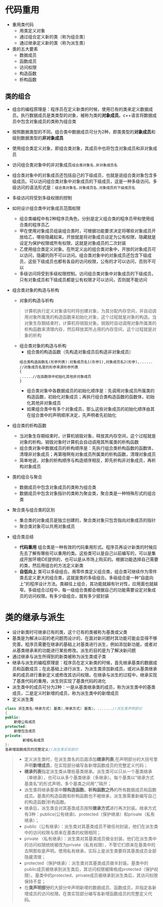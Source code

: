 # 代码重用  
* 重用类代码  
	* 用类定义对象  
	* 通过组合定义新的类（称为组合类）
	* 通过继承定义新的类（称为派生类）
* 类的五大要素  
	* 数据成员  
	* 函数成员  
	* 访问权限   
	* 构造函数  
	* 析构函数  
## 类的组合  
* 组合的编程原理是：程序员在定义新类的时候，使用已有的类来定义数据成员。执行数据成员是类类型的对象，被称为类的**对象成员**。c++语言将数据成员中包含对象成员的类称为组合类  
* 按照数据类型的不同，组合类中数据成员可分为2种，即类类型的**对象成员**和级别数据类型的**非对象成员**  
* 使用组合类定义对象，即组合类对象，其成员中也将包含对象成员和非对象成员  
* 访问组合类对象中的非对象成员`组合类对象名.非对象成员名`   
* 组合类对象中的对象成员还包括自己的下级成员，也就是说组合类对象包含多级成员。可以访问组合类对象中对象成员的下级成员，这是一种多级访问。多级访问的语法形式是：`组合类对象名.对象成员名.对象成员的下级成员名`  
* 多级访问将受到多级权限的控制  
* 如何设计组合类中对象成员范围权限  
	* 组合类编程中有2种程序员角色，分别是定义组合类的程序员甲和使用组合类的程序员乙  
	* 甲在使用对象成员组装组合类时，可根据功能要求决定将哪些对象成员开放给乙，哪些隐藏起来。开放就是将对象成员设定为公有权限，隐藏就是设定为保护权限或所有权限，这就是对象成员的二次封装  
	* 乙使用组合类定义对象。在所定义出的组合类对象中，开放的对象成员可以访问，隐藏的则不可以访问。组合类对象中的对象成员还包含下级成员，这些下级成员也都有各自的访问权限，公有的才可以访问，否则不可以  
	* 多级访问将受到多级权限控制。访问组合类对象中对象成员的下级成员，只有对象成员和下级成员都是公有权限才可以访问，否则就不能访问   
* 组合类对象的构造与析构  
	* 对象的构造与析构  
	> 计算机执行定义对象语句时将创建对象，为其分配内存空间，并自动调用对象所属类的构造函数来初始化对象，这个过程就是对象的构造。当对象生存期结束时，计算机将销毁对象。销毁时自动调用对象所属类的析构函数来清理内存，然后释放其所占用的内存空间，这个过程就是对象的析构  	  
	* 组合类对象的构造与析构
		* 组合类的构造函数（先构造对象成员后构造非对象成员）  
		```  
		组合类构造函数名(形参列表):对象成员名1(形参1),对象成员名2(形参),......     //对象成员名里的形参来源形参列表    
		{
		......//在函数体中初始化其他非对象成员  
		}  
		```  
		* 组合类对象中各数据成员的初始化顺序是：先调用对象成员所属类的构造函数，初始化对象成员；再执行组合类构造函数的函数体，初始化其他非对象成员  
		* 如果组合类中有多个对象成员，那么这些对象成员的初始化顺序由其在组合类中的声明顺序决定，先声明者先初始化    

* 组合类的析构函数  
	* 当对象生存期结束时，计算机销毁对象，释放其内存空间，这个过程就是对象的析构。销毁对象时计算机会自动调用其所属类的析构函数  
	* 组合类对象中数据成员的析构顺序是：先执行组合类析构函数的函数体，清理非对象成员；再第哦啊有对象成员所属类的析构函数，清理对象成员  
	* 简单地说，对象的析构顺序与构造顺序相反，即先析构非对象成员，再析构对象成员   
* 类的组合与聚合  
	* 数据成员中包含对象成员的类称为组合类  
	* 数据成员中包含对象指针的类称为聚会类，聚合类是一种特殊形式的组合类   
* 聚合类与组合类的区别  
	* 集合类的对象成员是独立创建的，聚合类对象只包含指向对象成员的指针  
	* 聚合类对象可以共用对象成员   
* 组合类总结  
	* **代码重用** 组合类是一种有效的代码重用形式。程序员再设计新类的时候应先去了解有哪些可以重用的类。这些类可以是自己以前编写的，可以是集成开放环境IDE提供的，也可以是从市场上购买的。根据功能选择自己需要的类，然后用组合的方法定义新类   
	* **自低向上** 类可以多级组合。用零件类定义组合类，组合类可继续作为零件类去定义更大的组合类，这就是类的多级组合。多级组合是一种“自底向上”的程序设计方法。类越往上组合，其功能就越有针对性，应用面也就越窄。多级组合过程中，每一级组合类都会根据自己的功能需要设定对象成员的访问权限。有多少级组合，就有多少层封装    


# 类的继承与派生 
* 设计新类时可继承已有的类，这个已有的类被称为基类或父类  
* 基类是为解决以前的老问题而设计的，在面对新问题时其功能可能会显得不够完善。程序员需要在继承的基础上对基类进行派生，例如添加新功能，或者对从基类继承来的功能进行某些修改。派生的目的是为了解决新问题  
* 通过继承与派生所得到的新类被称为派生类或子类  
* 继承与派生的编程原理是：程序员在定义新类的时候，首先继承基类的数据成员和函数成员；在此基础上进行派生，为派生类添加新成员，或对从基类继承来的成员进行重新定义或修改其访问权限。在继承与派生的过程中，继承实现了基类代码的重用，派生则实现了基类代码的进化   
* 派生类中的成员可分为2种：一是从基类继承类的成员，称为派生类中的基类成员，二是定义时新增的成员，称为派生类中的新增成员  
* 定义派生类  
```c++  
class 派生类名:继承方式1 基类1,继承方式2 基类2，.......//派生类声明部分   
{
public:
	新增公有成员  
protected:
	新增包含成员  
private:
        新增私有成员   
}:
各新增函数成员的完整定义//派生类实现部分 
``` 
> * 定义派生类时，在派生类名的后面添加**继承列表**,在声明部分的大括号里声明**新增成员**，在实现部分编写各新增函数成员的完整定义代码；  
> * **继承列表**指定派生类从哪些基类继承。派生类可以只从一个基类继承（单继承），也可以从多个基类继承（多继承）。每个基类以“继承方式 基类名”的形式声明，多个基类之间用“,”隔开；  
> * 派生类将继承基类中**除构造函数、析构函数之外**的所有数据成员和函数成员。基类的构造函数和析构函数也不被继承，派生类需重新编写自己的构造函数|析构函数。    
> * 继承后，派生类会对其基类成员按照**继承方式**进行再次封装。继承方式有3种：publice(公有继承)、protected（保护继承）和private（私有继承）；  
> * public（公有继承）：派生类对其基类成员不做任何封装，他们在派生类中的访问权限与原来在基类的权限相同；  
> * private （私有继承）：派生类对其基类成员做全封装，他们在派生类中的访问权限统统被改为private（私有权限），不管它们原来在基类中的去啊那些是声明。使用私有继承，实际上是派生类要将其基类成员全部隐藏清理；  
> * protected（保护继承）：派生类对其基类成员做半封装。基类中的public成员被继承到派生类后，其访问权限被降格成protected（保护权限）。基类中的protected、private成员被继承到派生类后，其访问权限保持不变；  
> * 在**类声明部分**的大部分中声明新增的数据成员、函数成员，并指定各新增成员的访问权限。在类实现部分编写各新增函数成员的完整定义代码。  

